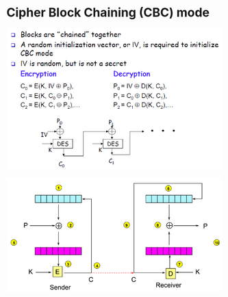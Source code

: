 # Cipher Block Chaining \(CBC\) mode

![](../../.gitbook/assets/image%20%2843%29.png)

![](../../.gitbook/assets/image%20%2830%29.png)

